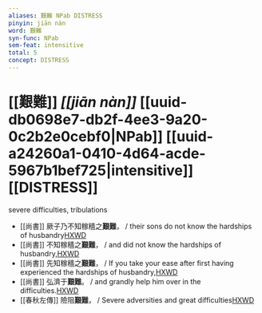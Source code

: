 ```yaml
---
aliases: 艱難 NPab DISTRESS
pinyin: jiān nàn
word: 艱難
syn-func: NPab
sem-feat: intensitive
total: 5
concept: DISTRESS 
---
```

# [[艱難]] *[[jiān nàn]]*  [[uuid-db0698e7-db2f-4ee3-9a20-0c2b2e0cebf0|NPab]] [[uuid-a24260a1-0410-4d64-acde-5967b1bef725|intensitive]] [[DISTRESS]]
severe difficulties, tribulations
 - [[尚書]] 厥子乃不知稼穡之**艱難**， / their sons do not know the hardships of husbandry[HXWD](https://hxwd.org/textview.html?location=KR1b0001_tls_043-2a.10)
 - [[尚書]] 不知稼穡之**艱難**， / and did not know the hardships of husbandry,[HXWD](https://hxwd.org/textview.html?location=KR1b0001_tls_043-2a.50)
 - [[尚書]] 先知稼穡之**艱難**， / If you take your ease after first having experienced the hardships of husbandry,[HXWD](https://hxwd.org/textview.html?location=KR1b0001_tls_043-2a.6)
 - [[尚書]] 弘濟于**艱難**。 / and grandly help him over in the difficulties.[HXWD](https://hxwd.org/textview.html?location=KR1b0001_tls_050-2a.34)
 - [[春秋左傳]] 險阻**艱難**， / Severe adversities and great difficulties[HXWD](https://hxwd.org/textview.html?location=KR1e0001_tls_005-478a.10)